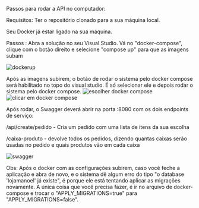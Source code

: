 Passos para rodar a API no computador:

Requisitos:
Ter o repositório clonado para a sua máquina local.

Seu Docker já estar ligado na sua máquina.

Passos :
Abra a solução no seu Visual Studio.
Vá no "docker-compose", clique com o botão direito e selecione "compose up" para que as imagens subam


![dockerup](https://github.com/user-attachments/assets/f7317521-82f2-47db-903b-ef847f8c89c8)

Após as imagens subirem, o botão de rodar o sistema pelo docker compose será habilitado no topo do visual studio. É só selecionar ele e depois rodar o sistema pelo docker compose.
![escolher docker compose](https://github.com/user-attachments/assets/082c2898-e9fb-403e-b01f-2f85abfa2c03)
![clicar em docker compose](https://github.com/user-attachments/assets/d8d860d7-4a56-4f1f-ba79-c653a780d0e6)

Após rodar, o Swagger deverá abrir na porta :8080 com os dois endpoints de serviço:


/api/create/pedido - Cria um pedido com uma lista de itens da sua escolha


/caixa-produto - devolve todos os pedidos, dizendo quantas caixas serão usadas no pedido e quais produtos vão em cada caixa

![swagger](https://github.com/user-attachments/assets/0cd0a061-aa00-4e5a-b7e8-f38501f33e51)




Obs: Após o docker com as configurações subirem, caso você feche a aplicação e abra de novo, e o sistema dê algum erro do tipo "o database 'lojamanoel' já existe", é porque ele está tentando aplicar as migrações novamente. A única coisa que você precisa fazer, é ir no arquivo de docker-compose e trocar o "APPLY_MIGRATIONS=true" para "APPLY_MIGRATIONS=false".

